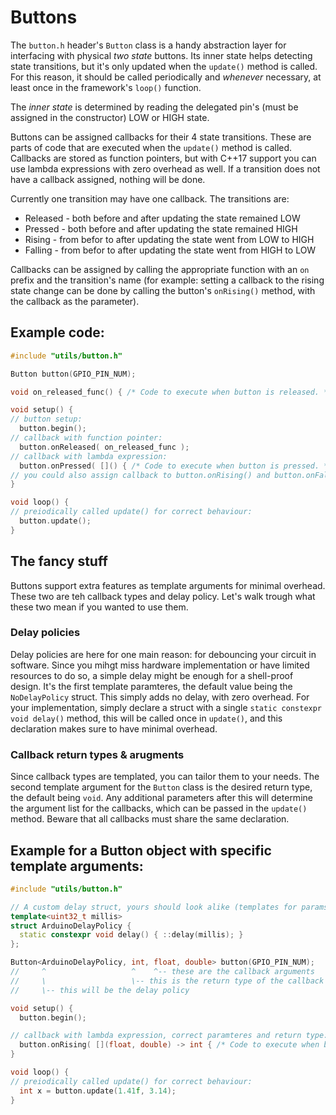 # Buttons

The `button.h` header's `Button` class is a handy abstraction layer for interfacing with physical *two state* buttons. Its inner state helps detecting state transitions, but it's only updated when the `update()` method is called. For this reason, it should be called periodically and *whenever* necessary, at least once in the framework's `loop()` function.

The *inner state* is determined by reading the delegated pin's (must be assigned in the constructor) LOW or HIGH state.

Buttons can be assigned callbacks for their 4 state transitions. These are parts of code that are executed when the `update()` method is called. Callbacks are stored as function pointers, but with C++17 support you can use lambda expressions with zero overhead as well. If a transition does not have a callback assigned, nothing will be done.

Currently one transition may have one callback. The transitions are:
- Released - both before and after updating the state remained LOW
- Pressed  - both before and after updating the state remained HIGH
- Rising   - from befor to after updating the state went from LOW to HIGH
- Falling  - from befor to after updating the state went from HIGH to LOW

Callbacks can be assigned by calling the appropriate function with an `on` prefix and the transition's name (for example: setting a callback to the rising state change can be done by calling the button's `onRising()` method, with the callback as the parameter).

## Example code:

```cpp
#include "utils/button.h"

Button button(GPIO_PIN_NUM);

void on_released_func() { /* Code to execute when button is released. */ }

void setup() {
// button setup:
  button.begin();
// callback with function pointer:
  button.onReleased( on_released_func );
// callback with lambda expression:
  button.onPressed( []() { /* Code to execute when button is pressed. */ } );
// you could also assign callback to button.onRising() and button.onFalling();
}

void loop() {
// preiodically called update() for correct behaviour:
  button.update();
}
```

## The fancy stuff

Buttons support extra features as template arguments for minimal overhead. These two are teh callback types and delay policy. Let's walk trough what these two mean if you wanted to use them.

### Delay policies

Delay policies are here for one main reason: for debouncing your circuit in software. Since you mihgt miss hardware implementation or have limited resources to do so, a simple delay might be enough for a shell-proof design. It's the first template paramteres, the default value being the `NoDelayPolicy` struct. This simply adds no delay, with zero overhead. For your implementation, simply declare a struct with a single `static constexpr void delay()` method, this will be called once in `update()`, and this declaration makes sure to have minimal overhead.

### Callback return types & arugments

Since callback types are templated, you can tailor them to your needs. The second template argument for the `Button` class is the desired return type, the default being `void`. Any additional parameters after this will determine the argument list for the callbacks, which can be passed in the `update()` method. Beware that all callbacks must share the same declaration.

## Example for a Button object with specific template arguments:

```cpp
#include "utils/button.h"

// A custom delay struct, yours should look alike (templates for params and constexpr)
template<uint32_t millis>
struct ArduinoDelayPolicy {
  static constexpr void delay() { ::delay(millis); }
};

Button<ArduinoDelayPolicy, int, float, double> button(GPIO_PIN_NUM);
//     ^                   ^    ^-- these are the callback arguments
//     \                   \-- this is the return type of the callback
//     \-- this will be the delay policy

void setup() {
  button.begin();

// callback with lambda expression, correct paramteres and return type:
  button.onRising( [](float, double) -> int { /* Code to execute when button is pressed. */ } );
}

void loop() {
// preiodically called update() for correct behaviour:
  int x = button.update(1.41f, 3.14);
}
```